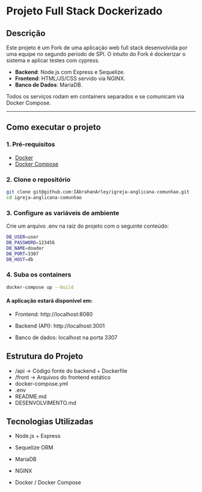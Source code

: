 # Projeto Full Stack Dockerizado

## Descrição

Este projeto é um Fork de uma aplicação web full stack desenvolvida por uma equipe no segundo periodo de SPI. O intuito do Fork é dockerizar o sistema e aplicar testes com cypress.

- **Backend**: Node.js com Express e Sequelize.
- **Frontend**: HTML/JS/CSS servido via NGINX.
- **Banco de Dados**: MariaDB.

Todos os serviços rodam em containers separados e se comunicam via Docker Compose.

---

## Como executar o projeto

### 1. Pré-requisitos

- [Docker](https://www.docker.com/)
- [Docker Compose](https://docs.docker.com/compose/)

### 2. Clone o repositório

```bash
git clone git@github.com:IAbrahanArley/igreja-anglicana-comunhao.git
cd igreja-anglicana-comunhao
```

### 3. Configure as variáveis de ambiente

Crie um arquivo .env na raiz do projeto com o seguinte conteúdo:

```bash
DB_USER=user
DB_PASSWORD=123456
DB_NAME=doador
DB_PORT=3307
DB_HOST=db
```

### 4. Suba os containers

```bash
docker-compose up --build
```

#### A aplicação estará disponível em:

- Frontend: http://localhost:8080

- Backend (API): http://localhost:3001

- Banco de dados: localhost na porta 3307

## Estrutura do Projeto

- /api → Código fonte do backend + Dockerfile
- /front → Arquivos do frontend estático
- docker-compose.yml
- .env
- README.md
- DESENVOLVIMENTO.md

## Tecnologias Utilizadas

- Node.js + Express

- Sequelize ORM

- MariaDB

- NGINX

- Docker / Docker Compose
